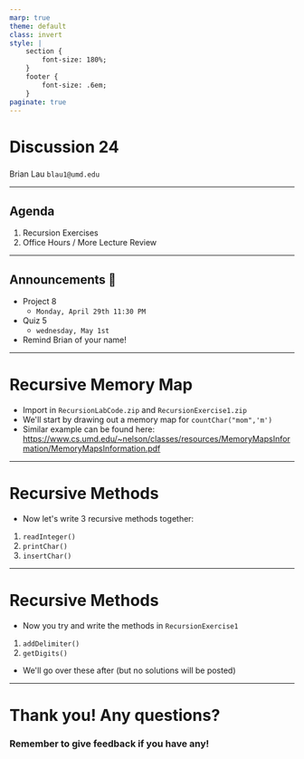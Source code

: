 ```yaml
---
marp: true
theme: default
class: invert
style: |
    section {
        font-size: 180%;
    }
    footer {
        font-size: .6em;
    }
paginate: true
---
```

<!-- 
_paginate: false
_class: invert
-->

# <!--fit--> Discussion 24
<!-- 
_footer: "Credits to Adit Bala for his Marp template"
-->

### 

Brian Lau
`blau1@umd.edu`

---
## Agenda
<!-- 
_footer: "Slides available at [`beelau.vercel.app`](https://beelau.vercel.app)"
-->
1. Recursion Exercises
2. Office Hours / More Lecture Review
---
## Announcements :mega:
- Project 8
    - `Monday, April 29th 11:30 PM` 
- Quiz 5
    - `wednesday, May 1st`
- Remind Brian of your name!
---
# Recursive Memory Map
- Import in `RecursionLabCode.zip` and `RecursionExercise1.zip`
- We'll start by drawing out a memory map for `countChar("mom",'m')`
- Similar example can be found here:
https://www.cs.umd.edu/~nelson/classes/resources/MemoryMapsInformation/MemoryMapsInformation.pdf
---
# Recursive Methods
- Now let's write 3 recursive methods together:
1. `readInteger()`
2. `printChar()`
3. `insertChar()`
---
# Recursive Methods
- Now you try and write the methods in `RecursionExercise1`
1. `addDelimiter()`
2. `getDigits()`
- We'll go over these after (but no solutions will be posted)
---
# Thank you! Any questions?

### Remember to give feedback if you have any!
